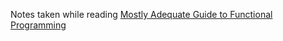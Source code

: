 Notes taken while reading [Mostly Adequate Guide to Functional Programming](https://drboolean.gitbooks.io/mostly-adequate-guide/content/)
